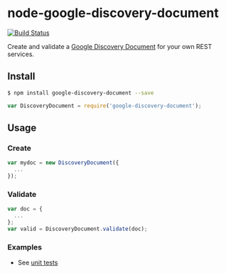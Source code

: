 # node-google-discovery-document
[![Build Status](https://travis-ci.org/tjwebb/node-google-discovery-document.svg?branch=master)](https://travis-ci.org/tjwebb/node-google-discovery-document)

Create and validate a [Google Discovery Document](https://developers.google.com/discovery/v1/reference/apis) for your own REST services.

## Install
```sh
$ npm install google-discovery-document --save
```

```js
var DiscoveryDocument = require('google-discovery-document');
```

## Usage

### Create

```js
var mydoc = new DiscoveryDocument({
  ...
});
```

### Validate

```js
var doc = {
  ...
};
var valid = DiscoveryDocument.validate(doc);
```

### Examples

- See [unit tests](https://github.com/tjwebb/node-google-discovery-document/blob/master/test/index.js)
